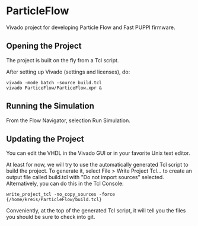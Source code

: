 # ParticleFlow

Vivado project for developing Particle Flow and Fast PUPPI firmware.  

## Opening the Project 
The project is built on the fly from a Tcl script.  

After setting up Vivado (settings and licenses), do:
```
vivado -mode batch -source build.tcl
vivado ParticeFlow/ParticeFlow.xpr &
```

## Running the Simulation
From the Flow Navigator, selection Run Simulation.

## Updating the Project
You can edit the VHDL in the Vivado GUI or in your favorite Unix text editor.

At least for now, we will try to use the automatically generated Tcl script to build the project.
To generate it, select File > Write Project Tcl... to create an output file called build.tcl with "Do not import sources" selected.  Alternatively, you can do this in the Tcl Console:
```
write_project_tcl -no_copy_sources -force {/home/kreis/ParticleFlow/build.tcl}
```

Conveniently, at the top of the generated Tcl script, it will tell you the files you should be sure to check into git.